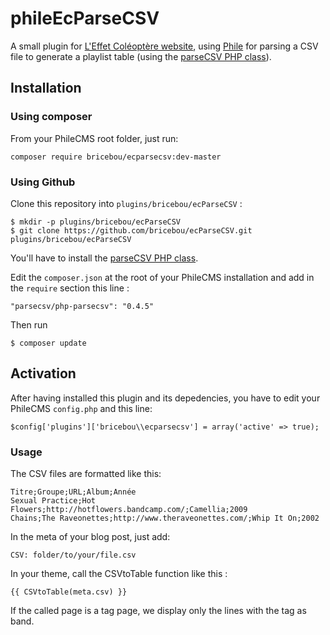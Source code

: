 phileEcParseCSV
===============

A small plugin for [L'Effet Coléoptère website](http://leffetcoleoptere.bz/), using [Phile](CMS) for parsing a CSV file to generate a playlist table (using the [parseCSV PHP class](https://github.com/parsecsv/parsecsv-for-php)).

## Installation

### Using composer

From your PhileCMS root folder, just run:

```
composer require bricebou/ecparsecsv:dev-master
```

### Using Github

Clone this repository into `plugins/bricebou/ecParseCSV` :

```
$ mkdir -p plugins/bricebou/ecParseCSV
$ git clone https://github.com/bricebou/ecParseCSV.git plugins/bricebou/ecParseCSV
```

You'll have to install the [parseCSV PHP class](https://github.com/parsecsv/parsecsv-for-php).

Edit the `composer.json` at the root of your PhileCMS installation and add in the `require` section this line :

```
"parsecsv/php-parsecsv": "0.4.5"
```

Then run

```
$ composer update
```

## Activation

After having installed this plugin and its depedencies, you have to edit your PhileCMS `config.php` and this line:

```
$config['plugins']['bricebou\\ecparsecsv'] = array('active' => true);
```

### Usage

The CSV files are formatted like this:

```
Titre;Groupe;URL;Album;Année
Sexual Practice;Hot Flowers;http://hotflowers.bandcamp.com/;Camellia;2009
Chains;The Raveonettes;http://www.theraveonettes.com/;Whip It On;2002
```

In the meta of your blog post, just add:
```
CSV: folder/to/your/file.csv
```

In your theme, call the CSVtoTable function like this :

```
{{ CSVtoTable(meta.csv) }}
```


If the called page is a tag page, we display only the lines with the tag as band.